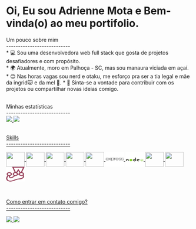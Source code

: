  <h1 align="left">
    Oi, Eu sou Adrienne Mota e Bem-vinda(o) ao meu portifolio. 
  </h1>
  
  <p align="left">
    Um pouco sobre mim</br>
    ---------------------------</br>
       * 💻 Sou uma desenvolvedora web full stack que gosta de projetos desafiadores e com propósito. </br>
       * 🌍 Atualmente, moro em Palhoça - SC, mas sou manaura viciada em açaí. </br>
       * 😊 Nas horas vagas sou nerd e otaku, me esforço pra ser a tia legal e mãe da ingrid🐱 e da mel 🐶.
       * 🤝 Sinta-se a vontade para contribuir com os projetos ou compartilhar novas ideias comigo. 
    
  </p></br>

<div align="left">
   Minhas estatísticas</br>
   ---------------------------</br>
  <a href="https://github.com/AdrienneMota">
  <img height="160em" src="https://github-readme-stats.vercel.app/api?username=adriennemota&show_icons=true&theme=dracula&include_all_commits-true"/>
  <img height="160em" src="https://github-readme-stats.vercel.app/api/top-langs/?username=adriennemota&layout=compact&langs_count=4&theme=dracula"/>
</div></br>


   Skills</br>
   ---------------------------</br>
<div style="display: inline_block" align="left" >
  <img align="center" height="40" width="50" src="https://cdn.jsdelivr.net/gh/devicons/devicon/icons/javascript/javascript-original.svg"/>
  <img align="center" height="40" width="50" src="https://cdn.jsdelivr.net/gh/devicons/devicon/icons/html5/html5-original-wordmark.svg"/>
  <img align="center" height="40" width="50" src="https://cdn.jsdelivr.net/gh/devicons/devicon/icons/css3/css3-original-wordmark.svg"/>
  <img align="center" height="40" width="50" src="https://cdn.jsdelivr.net/gh/devicons/devicon/icons/mongodb/mongodb-original-wordmark.svg">
  <img align="center" height="40" width="50" src="https://cdn.jsdelivr.net/gh/devicons/devicon/icons/react/react-original-wordmark.svg"/>
 <img align="center" height="40" width="50" src="https://github.com/devicons/devicon/blob/v2.15.1/icons/express/express-original-wordmark.svg"/>
 <img align="center" height="40" width="50" src="https://github.com/devicons/devicon/blob/v2.15.1/icons/nodejs/nodejs-original-wordmark.svg"/>
  <img align="center" height="40" width="50" src="https://cdn.jsdelivr.net/gh/devicons/devicon/icons/postgresql/postgresql-original-wordmark.svg"/>
  <img align="center" height="40" width="50" src="https://cdn.jsdelivr.net/gh/devicons/devicon/icons/typescript/typescript-original.svg"/>
 <img align="center" height="40" width="50" src="https://github.com/devicons/devicon/blob/v2.15.1/icons/jest/jest-plain.svg"/>
</div></br>

##

Como entrar em contato comigo?</br>
---------------------------</br>
<div align="left">
  <a href="https://www.linkedin.com/in/adrienne-mota/" target="_blank"> 
    <img src="https://img.shields.io/badge/LinkedIn-0077B5?style=for-the-badge&logo=linkedin&logoColor=white" target="_blank"/>
  </a>  
  <a href="mailto:adriennemota97@gmail.com" target="_blank"> 
    <img src="https://img.shields.io/badge/Gmail-D14836?style=for-the-badge&logo=gmail&logoColor=white" target="_blank"/>
  </a> 
</div>
